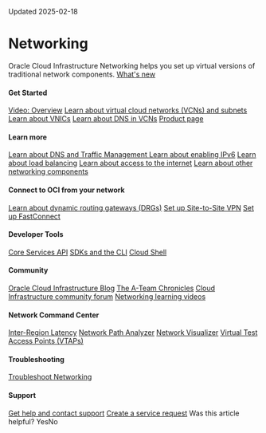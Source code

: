 Updated 2025-02-18
#  Networking
Oracle Cloud Infrastructure Networking helps you set up virtual versions of traditional network components.
[What's new](https://docs.oracle.com/iaas/releasenotes/services/network/)
#### Get Started
[Video: Overview](https://apexapps.oracle.com/pls/apex/f?p=44785:265:0:::265:P265_CONTENT_ID:32072)
[Learn about virtual cloud networks (VCNs) and subnets](https://docs.oracle.com/en-us/iaas/Content/Network/Tasks/VCNs.htm#VCNs_temp "A Virtual Cloud Network \(VCN\) is a customizable and private network set up in Oracle Cloud Infrastructure.")
[Learn about VNICs](https://docs.oracle.com/en-us/iaas/Content/Network/Tasks/managingVNICs.htm#Virtual_Network_Interface_Cards_VNICs)
[Learn about DNS in VCNs](https://docs.oracle.com/en-us/iaas/Content/Network/Concepts/dns.htm#DNS_in_Your_Virtual_Cloud_Network)
[Product page](https://www.oracle.com/cloud/networking/)
#### Learn more
[Learn about DNS and Traffic Management ](https://docs.oracle.com/iaas/Content/DNS/home.htm)
[Learn about enabling IPv6](https://docs.oracle.com/en-us/iaas/Content/Network/Concepts/ipv6.htm#IPv6_Addresses)
[Learn about load balancing](https://docs.oracle.com/iaas/Content/Balance/Concepts/balanceoverview.htm)
[Learn about access to the internet](https://docs.oracle.com/en-us/iaas/Content/Network/Concepts/internetaccess.htm#Access_to_the_Internet "See these topics for how to give your Virtual Cloud Network \(VCN\) access to the internet:")
[Learn about other networking components](https://docs.oracle.com/en-us/iaas/Content/Network/Concepts/overview.htm#Componen)
#### Connect to OCI from your network
[Learn about dynamic routing gateways (DRGs)](https://docs.oracle.com/en-us/iaas/Content/Network/Tasks/managingDRGs.htm#Dynamic_Routing_Gateways_DRGs)
[Set up Site-to-Site VPN](https://docs.oracle.com/en-us/iaas/Content/Network/Tasks/managingIPsec.htm#managingIPSec "Site-to-Site VPN provides an IPSec connection between an on-premises network and a Virtual Cloud Network \(VCN\).")
[Set up FastConnect](https://docs.oracle.com/en-us/iaas/Content/Network/Concepts/fastconnectoverview.htm#FastConnect_Overview)
#### Developer Tools
[Core Services API](https://docs.oracle.com/iaas/api/#/en/iaas/)
[SDKs and the CLI](https://docs.oracle.com/iaas/Content/API/Concepts/sdks.htm)
[Cloud Shell](https://docs.oracle.com/iaas/Content/API/Concepts/devcloudshellintro.htm)
#### Community
[Oracle Cloud Infrastructure Blog](https://blogs.oracle.com/cloud-infrastructure/)
[The A-Team Chronicles](https://www.ateam-oracle.com/)
[Cloud Infrastructure community forum](https://community.oracle.com/tech/apps-infra/categories/18430-cloud-infrastructure)
[Networking learning videos](https://www.youtube.com/playlist?list=PLKCk3OyNwIzumMX0ui-Qg2Kigk_UTxqdB)
#### Network Command Center
[Inter-Region Latency](https://docs.oracle.com/en-us/iaas/Content/Network/Concepts/inter_region_latency.htm#inter_region_latency "View the Inter-Region Latency dashboard in the Console. The dashboard provides the average network round-trip latency \(round-trip time or RTT\) for all pairs of regions in an Oracle Cloud Infrastructure realm. In realms with only one region, the Inter-Region Latency dashboard isn't available.")
[Network Path Analyzer](https://docs.oracle.com/en-us/iaas/Content/Network/Concepts/path_analyzer.htm#path_analyzer "Learn about the Network Path Analyzer tool.")
[Network Visualizer](https://docs.oracle.com/en-us/iaas/Content/Network/Concepts/network_visualizer.htm#network-visualizer "Learn about the Network Visualizer tool in Network Command Center.")
[Virtual Test Access Points (VTAPs)](https://docs.oracle.com/en-us/iaas/Content/Network/Tasks/vtap.htm#vtap "A Virtual Test Access Point \(VTAP\) provides a way to mirror traffic from a selected source to a selected target to help in troubleshooting, security analysis, and data monitoring.")
#### Troubleshooting
[Troubleshoot Networking](https://docs.oracle.com/en-us/iaas/Content/Network/Concepts/troubleshooting.htm#Troubleshooting)
#### Support
[ Get help and contact support](https://docs.oracle.com/iaas/Content/GSG/Tasks/contactingsupport.htm)
[Create a service request](https://support.oracle.com)
Was this article helpful?
YesNo

